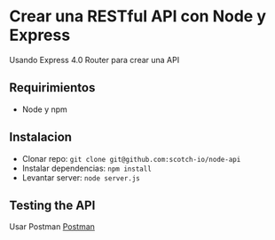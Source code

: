 # Crear una RESTful API con Node y Express

Usando Express 4.0 Router para crear una API


## Requirimientos

- Node y npm

## Instalacion

- Clonar repo: `git clone git@github.com:scotch-io/node-api`
- Instalar dependencias: `npm install`
- Levantar server: `node server.js`

## Testing the API
Usar Postman [Postman](https://www.getpostman.com/)
